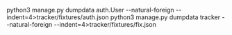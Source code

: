 python3 manage.py dumpdata auth.User --natural-foreign --indent=4>tracker/fixtures/auth.json
python3 manage.py dumpdata tracker --natural-foreign  --indent=4>tracker/fixtures/fix.json